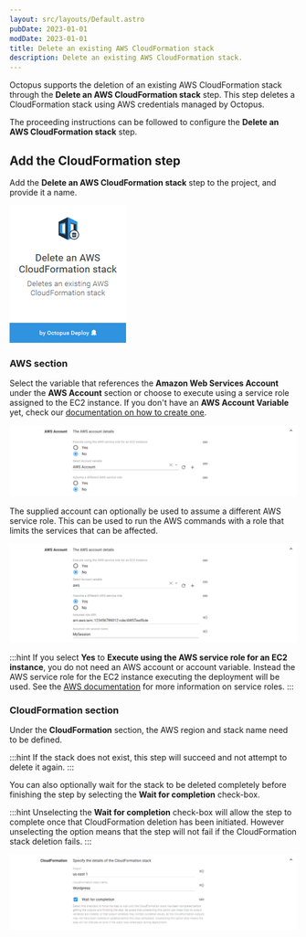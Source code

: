 ```yaml
---
layout: src/layouts/Default.astro
pubDate: 2023-01-01
modDate: 2023-01-01
title: Delete an existing AWS CloudFormation stack
description: Delete an existing AWS CloudFormation stack.
---
```


Octopus supports the deletion of an existing AWS CloudFormation stack through the **Delete an AWS CloudFormation stack** step. This step deletes a CloudFormation stack using AWS credentials managed by Octopus.

The proceeding instructions can be followed to configure the **Delete an AWS CloudFormation stack** step.

## Add the CloudFormation step

Add the **Delete an AWS CloudFormation stack** step to the project, and provide it a name.

![Remove a CloudFormation stack Step](/docs/deployments/aws/removecloudformation/images/deploy-cloudformation-step.png "width=500")

### AWS section

Select the variable that references the **Amazon Web Services Account** under the **AWS Account** section or choose to execute using a service role assigned to the EC2 instance. If you don't have an **AWS Account Variable** yet, check our [documentation on how to create one](/docs/projects/variables/aws-account-variables/).

![AWS Account](/docs/deployments/aws/removecloudformation/images/step-aws-account.png "width=500")

The supplied account can optionally be used to assume a different AWS service role. This can be used to run the AWS commands with a role that limits the services that can be affected.

![AWS Role](/docs/deployments/aws/removecloudformation/images/step-aws-role.png "width=500")

:::hint
If you select **Yes** to **Execute using the AWS service role for an EC2 instance**, you do not need an AWS account or account variable. Instead the AWS service role for the EC2 instance executing the deployment will be used. See the [AWS documentation](https://oc.to/AwsDocsRolesTermsAndConcepts) for more information on service roles.
:::

### CloudFormation section

Under the **CloudFormation** section, the AWS region and stack name need to be defined.

:::hint
If the stack does not exist, this step will succeed and not attempt to delete it again.
:::

You can also optionally wait for the stack to be deleted completely before finishing the step by selecting the **Wait for completion** check-box.

:::hint
Unselecting the **Wait for completion** check-box will allow the step to complete once that CloudFormation deletion has been initiated. However unselecting the option means that the step will not fail if the CloudFormation stack deletion fails.
:::

![AWS Region](/docs/deployments/aws/removecloudformation/images/step-aws-region.png "width=500")
